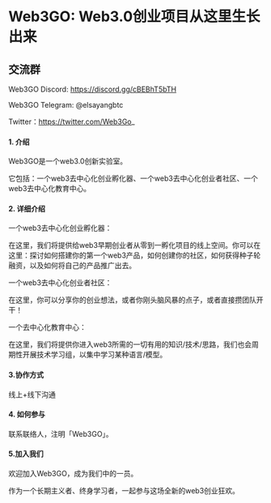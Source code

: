 # Web3GO: Web3.0创业项目从这里生长出来

## 交流群
Web3GO Discord: https://discord.gg/cBEBhT5bTH

Web3GO Telegram: @elsayangbtc

Twitter：https://twitter.com/Web3Go_


#### 1. 介绍

Web3GO是一个web3.0创新实验室。

它包括：一个web3去中心化创业孵化器、一个web3去中心化创业者社区、一个web3去中心化教育中心。

#### 2. 详细介绍

一个web3去中心化创业孵化器：


在这里，我们将提供给web3早期创业者从零到一孵化项目的线上空间。你可以在这里：探讨如何搭建你的第一个web3产品，如何创建你的社区，如何获得种子轮融资，以及如何将自己的产品推广出去。


一个web3去中心化创业者社区：


在这里，你可以分享你的创业想法，或者你刚头脑风暴的点子，或者直接攒团队开干！


一个去中心化教育中心：


在这里，我们将提供你进入web3所需的一切有用的知识/技术/思路，我们也会周期性开展技术学习组，以集中学习某种语言/模型。

#### 3.协作方式
线上+线下沟通

#### 4. 如何参与

联系联络人，注明「Web3GO」。

#### 5.加入我们

欢迎加入Web3GO，成为我们中的一员。

作为一个长期主义者、终身学习者，一起参与这场全新的web3创业狂欢。




